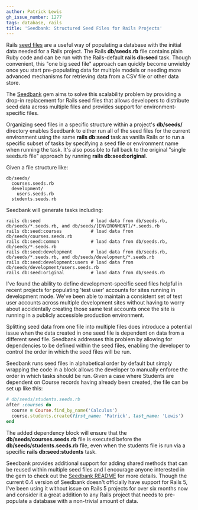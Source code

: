 ```yaml
---
author: Patrick Lewis
gh_issue_number: 1277
tags: database, rails
title: 'Seedbank: Structured Seed Files for Rails Projects'
---
```


Rails [seed files](http://guides.rubyonrails.org/active_record_migrations.html#migrations-and-seed-data) are a useful way of populating a database with the initial data needed for a Rails project. The Rails **db/seeds.rb** file contains plain Ruby code and can be run with the Rails-default **rails db:seed** task. Though convenient, this "one big seed file" approach can quickly become unwieldy once you start pre-populating data for multiple models or needing more advanced mechanisms for retrieving data from a CSV file or other data store.

The [Seedbank](https://github.com/james2m/seedbank) gem aims to solve this scalability problem by providing a drop-in replacement for Rails seed files that allows developers to distribute seed data across multiple files and provides support for environment-specific files.

Organizing seed files in a specific structure within a project's **db/seeds/** directory enables Seedbank to either run all of the seed files for the current environment using the same **rails db:seed** task as vanilla Rails or to run a specific subset of tasks by specifying a seed file or environment name when running the task. It's also possible to fall back to the original "single seeds.rb file" approach by running **rails db:seed:original**.

Given a file structure like:

```nohighlight
db/seeds/
  courses.seeds.rb
  development/
    users.seeds.rb
  students.seeds.rb
```

Seedbank will generate tasks including:

```nohighlight
rails db:seed                   # load data from db/seeds.rb, db/seeds/*.seeds.rb, and db/seeds/[ENVIRONMENT]/*.seeds.rb
rails db:seed:courses           # load data from db/seeds/courses.seeds.rb
rails db:seed:common            # load data from db/seeds.rb, db/seeds/*.seeds.rb
rails db:seed:development       # load data from db/seeds.rb, db/seeds/*.seeds.rb, and db/seeds/development/*.seeds.rb
rails db:seed:development:users # load data from db/seeds/development/users.seeds.rb
rails db:seed:original          # load data from db/seeds.rb
```

I've found the ability to define development-specific seed files helpful in recent projects for populating 'test user' accounts for sites running in development mode. We've been able to maintain a consistent set of test user accounts across multiple development sites without having to worry about accidentally creating those same test accounts once the site is running in a publicly accessible production environment.

Splitting seed data from one file into multiple files does introduce a potential issue when the data created in one seed file is dependent on data from a different seed file. Seedbank addresses this problem by allowing for dependencies to be defined within the seed files, enabling the developer to control the order in which the seed files will be run.

Seedbank runs seed files in alphabetical order by default but simply wrapping the code in a block allows the developer to manually enforce the order in which tasks should be run. Given a case where Students are dependent on Course records having already been created, the file can be set up like this:

```ruby
# db/seeds/students.seeds.rb
after :courses do
  course = Course.find_by_name('Calculus')
  course.students.create(first_name: 'Patrick', last_name: 'Lewis')
end
```

The added dependency block will ensure that the **db/seeds/courses.seeds.rb** file is executed before the **db/seeds/students.seeds.rb** file, even when the students file is run via a specific **rails db:seed:students** task.

Seedbank provides additional support for adding shared methods that can be reused within multiple seed files and I encourage anyone interested in the gem to check out the [Seedbank README](https://github.com/james2m/seedbank) for more details. Though the current 0.4 version of Seedbank doesn't officially have support for Rails 5, I've been using it without issue on Rails 5 projects for over six months now and consider it a great addition to any Rails project that needs to pre-populate a database with a non-trivial amount of data.


